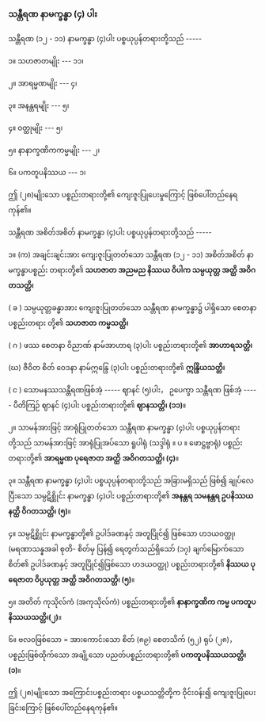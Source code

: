 ### သန္တီရဏ နာမက္ခန္ဓာ (၄) ပါး

သန္တီရဏ (၁၂ - ၁၁) နာမက္ခန္ဓာ (၄)ပါး ပစ္စယုပ္ပန်တရားတို့သည် -----

၁။ သဟဇာတမျိုး --- ၁၁၊

၂။ အာရမ္မဏမျိုး --- ၄၊

၃။ အနန္တရမျိုး --- ၅၊

၄။ ဝတ္ထုမျိုး --- ၅၊

၅။ နာနာက္ခဏိကကမ္မမျိုး --- ၂၊

၆။ ပကတူပနိဿယ --- ၁၊

ဤ (၂၈)မျိုးသော ပစ္စည်းတရားတို့၏ ကျေးဇူးပြုပေးမှုကြောင့် ဖြစ်ပေါ်တည်နေရကုန်၏။

သန္တီရဏ အစိတ်အစိတ် နာမက္ခန္ဓာ (၄)ပါး ပစ္စယုပ္ပန်တရားတို့သည် -----

၁။ (က) အချင်းချင်းအား ကျေးဇူးပြုတတ်သော သန္တီရဏ (၁၂ - ၁၁) အစိတ်အစိတ် နာမက္ခန္ဓာပစ္စည်း
တရားတို့၏ **သဟဇာတ အညမည နိဿယ ဝိပါက သမ္ပယုတ္တ အတ္ထိ အဝိဂတသတ္တိ၊**

( ခ ) သမ္ပယုတ္တခန္ဓာအား ကျေးဇူးပြုတတ်သော သန္တီရဏ နာမက္ခန္ဓာ၌ ပါရှိသော စေတနာပစ္စည်းတရား
တို့၏ **သဟဇာတ ကမ္မသတ္တိ၊**

( ဂ ) ဖဿ စေတနာ ဝိညာဏ် နာမ်အာဟာရ (၃)ပါး ပစ္စည်းတရားတို့၏ **အာဟာရသတ္တိ၊**

(ဃ) ဇီဝိတ စိတ် ဝေဒနာ နာမ်ဣန္ဒြေ (၃)ပါး ပစ္စည်းတရားတို့၏ **ဣန္ဒြိယသတ္တိ၊**

( င ) သောမနဿသန္တီရဏဖြစ်အံ့ ----- ဈာနင် (၅)ပါး， ဥပေက္ခာ သန္တီရဏ ဖြစ်အံ့ ----- ပီတိကြဉ် ဈာနင်
(၄)ပါး ပစ္စည်းတရားတို့၏ **ဈာနသတ္တိ၊ (၁၁)**။

၂။ သာမန်အားဖြင့် အာရုံပြုတတ်သော သန္တီရဏ နာမက္ခန္ဓာ (၄)ပါး ပစ္စယုပ္ပန်တရားတို့သည် သာမန်အားဖြင့်
အာရုံပြုအပ်သော ရူပါရုံ (သဒ္ဒါရုံ ။ ပ ။ ဖောဋ္ဌဗ္ဗာရုံ) ပစ္စည်းတရားတို့၏ **အာရမ္မဏ ပုရေဇာတ အတ္ထိ**
**အဝိဂတသတ္တိ၊ (၄)**။

၃။ သန္တီရဏ နာမက္ခန္ဓာ (၄)ပါး ပစ္စယုပ္ပန်တရားတို့သည် အခြားမရှိသည် ဖြစ်၍ ချုပ်လေပြီးသော သမ္ပဋိစ္ဆိုင်း
နာမက္ခန္ဓာ (၄)ပါး ပစ္စည်းတရားတို့၏ **အနန္တရ သမနန္တရ ဥပနိဿယ နတ္ထိ ဝိဂတသတ္တိ၊ (၅)**။

၄။ သမ္ပဋိစ္ဆိုင်း နာမက္ခန္ဓာတို့၏ ဥပါဒ်ခဏနှင့် အတူပြိုင်၍ ဖြစ်သော ဟဒယဝတ္ထု၊ (မရဏာသန္နအခါ စုတိ-
စိတ်မှ ပြန်၍ ရေတွက်သည်ရှိသော် (၁၇) ချက်မြောက်သော စိတ်၏ ဥပါဒ်ခဏနှင့် အတူပြိုင်၍ဖြစ်သော
ဟဒယဝတ္ထု) ပစ္စည်းတရားတို့၏ **နိဿယ ပုရေဇာတ ဝိပ္ပယုတ္တ အတ္ထိ အဝိဂတသတ္တိ၊ (၅)**။

၅။ အတိတ် ကုသိုလ်ကံ (အကုသိုလ်ကံ) ပစ္စည်းတရားတို့၏ **နာနာက္ခဏိက ကမ္မ ပကတူပနိဿယသတ္တိ၊(၂)**။

၆။ ဗလ၀ဖြစ်သော = အားကောင်းသော စိတ် (၈၉) စေတသိက် (၅၂) ရုပ် (၂၈)， ပစ္စည်းဖြစ်ထိုက်သော
အချို့သော ပညတ်ပစ္စည်းတရားတို့၏ **ပကတူပနိဿယသတ္တိ၊ (၁)**။

ဤ (၂၈)မျိုးသော အကြောင်းပစ္စည်းတရား ပစ္စယသတ္တိတို့က ဝိုင်းဝန်း၍ ကျေးဇူးပြုပေးခြင်းကြောင့်
ဖြစ်ပေါ်တည်နေရကုန်၏။
